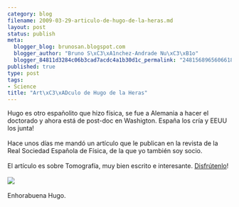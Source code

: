 ```yaml
--- 
category: blog
filename: 2009-03-29-articulo-de-hugo-de-la-heras.md
layout: post
status: publish
meta: 
  blogger_blog: brunosan.blogspot.com
  blogger_author: "Bruno S\xC3\xA1nchez-Andrade Nu\xC3\xB1o"
  blogger_84811d3284c06b3cad7acdc4a1b30d1c_permalink: "2481568965606618575"
published: true
type: post
tags: 
- Science
title: "Art\xC3\xADculo de Hugo de la Heras"
---
```

Hugo es otro españolito que hizo física, se fue a Alemania a hacer el doctorado y ahora está de post-doc en Washigton. España los cría y EEUU los junta!<br /><br />Hace unos días me mandó un artículo que le publican en la revista de la Real Sociedad Española de Física, de la que yo también soy socio.<br /><br />El artículo es sobre Tomografía, muy bien escrito e interesante. <a href="http://www.brunosan.eu/wp-content/uploads/2009/03/de-las-heras_ct_temas-fisica3-b1.pdf">Disfrútenlo</a>!<br /><br /><a href="http://www.brunosan.eu/wp-content/uploads/2009/03/de-las-heras_ct_temas-fisica3-b1.pdf"><img src="http://3.bp.blogspot.com/_I9rCc9BaIkw/Sc_UOxb-ytI/AAAAAAAACIE/ZawQIWRpE84/s200/Bild+1.jpg" border="0" /></a><br /><br />Enhorabuena Hugo.
